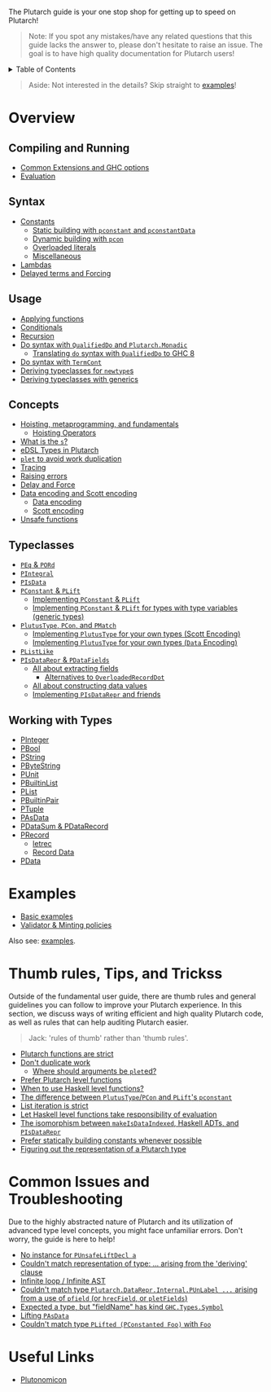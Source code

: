 The Plutarch guide is your one stop shop for getting up to speed on Plutarch!

> Note: If you spot any mistakes/have any related questions that this guide lacks the answer to, please don't hesitate to raise an issue. The goal is to have high quality documentation for Plutarch users!

<details>
<summary> Table of Contents </summary>

- [Overview](#overview)
  - [Compiling and Running](#compiling-and-running)
  - [Syntax](#syntax)
  - [Usage](#usage)
  - [Concepts](#concepts)
  - [Typeclasses](#typeclasses)
  - [Working with Types](#working-with-types)
- [Examples](#examples)
- [Thumb rules, Tips, and Trickss](#thumb-rules-tips-and-trickss)
- [Common Issues and Troubleshooting](#common-issues-and-troubleshooting)
- [Useful Links](#useful-links)

</details>

> Aside: Not interested in the details? Skip straight to [examples](#examples)!

# Overview

## Compiling and Running

- [Common Extensions and GHC options](./RUN.md#common-extensions-and-ghc-options)
- [Evaluation](./RUN.md#evaluation)

## Syntax

- [Constants](./SYNTAX.md#constants)
  - [Static building with `pconstant` and `pconstantData`](./SYNTAX.md#static-building-with-pconstant-and-pconstantdata)
  - [Dynamic building with `pcon`](./SYNTAX.md#dynamic-building-with-pcon)
  - [Overloaded literals](./SYNTAX.md#overloaded-literals)
  - [Miscellaneous](./SYNTAX.md#miscellaneous)
- [Lambdas](./SYNTAX.md#lambdas)
- [Delayed terms and Forcing](./SYNTAX.md#delayed-terms-and-forcing)

## Usage

- [Applying functions](./USAGE.md#applying-functions)
- [Conditionals](./USAGE.md#conditionals)
- [Recursion](./USAGE.md#recursion)
- [Do syntax with `QualifiedDo` and `Plutarch.Monadic`](./USAGE.md#do-syntax-with-qualifieddo-and-plutarchmonadic)
  - [Translating `do` syntax with `QualifiedDo` to GHC 8](./USAGE.md#translating-do-syntax-with-qualifieddo-to-ghc-8)
- [Do syntax with `TermCont`](./USAGE.md#do-syntax-with-termcont)
- [Deriving typeclasses for `newtype`s](./USAGE.md#deriving-typeclasses-for-newtypes)
- [Deriving typeclasses with generics](./USAGE.md#deriving-typeclasses-with-generics)

## Concepts

- [Hoisting, metaprogramming,  and fundamentals](./CONCEPTS.md#hoisting-metaprogramming--and-fundamentals)
  - [Hoisting Operators](./CONCEPTS.md#hoisting-operators)
- [What is the `s`?](./CONCEPTS.md#what-is-the-s)
- [eDSL Types in Plutarch](./CONCEPTS.md#edsl-types-in-plutarch)
- [`plet` to avoid work duplication](./CONCEPTS.md#plet-to-avoid-work-duplication)
- [Tracing](./CONCEPTS.md#tracing)
- [Raising errors](./CONCEPTS.md#raising-errors)
- [Delay and Force](./CONCEPTS.md#delay-and-force)
- [Data encoding and Scott encoding](./CONCEPTS.md#data-encoding-and-scott-encoding)
  - [Data encoding](./CONCEPTS.md#data-encoding)
  - [Scott encoding](./CONCEPTS.md#scott-encoding)
- [Unsafe functions](./CONCEPTS.md#unsafe-functions)

## Typeclasses

- [`PEq` & `PORd`](./TYPECLASSES.md#peq--pord)
- [`PIntegral`](./TYPECLASSES.md#pintegral)
- [`PIsData`](./TYPECLASSES.md#pisdata)
- [`PConstant` & `PLift`](./TYPECLASSES.md#pconstant--plift)
  - [Implementing `PConstant` & `PLift`](./TYPECLASSES.md#implementing-pconstant--plift)
  - [Implementing `PConstant` & `PLift` for types with type variables (generic types)](./TYPECLASSES.md#implementing-pconstant--plift-for-types-with-type-variables-generic-types)
- [`PlutusType`, `PCon`, and `PMatch`](./TYPECLASSES.md#plutustype-pcon-and-pmatch)
  - [Implementing `PlutusType` for your own types (Scott Encoding)](./TYPECLASSES.md#implementing-plutustype-for-your-own-types-scott-encoding)
  - [Implementing `PlutusType` for your own types (`Data` Encoding)](./TYPECLASSES.md#implementing-plutustype-for-your-own-types-data-encoding)
- [`PListLike`](./TYPECLASSES.md#plistlike)
- [`PIsDataRepr` & `PDataFields`](./TYPECLASSES.md#pisdatarepr--pdatafields)
  - [All about extracting fields](./TYPECLASSES.md#all-about-extracting-fields)
    - [Alternatives to `OverloadedRecordDot`](./TYPECLASSES.md#alternatives-to-overloadedrecorddot)
  - [All about constructing data values](./TYPECLASSES.md#all-about-constructing-data-values)
  - [Implementing `PIsDataRepr` and friends](./TYPECLASSES.md#implementing-pisdatarepr-and-friends)

## Working with Types

- [PInteger](./TYPES.md#pinteger)
- [PBool](./TYPES.md#pbool)
- [PString](./TYPES.md#pstring)
- [PByteString](./TYPES.md#pbytestring)
- [PUnit](./TYPES.md#punit)
- [PBuiltinList](./TYPES.md#pbuiltinlist)
- [PList](./TYPES.md#plist)
- [PBuiltinPair](./TYPES.md#pbuiltinpair)
- [PTuple](./TYPES.md#ptuple)
- [PAsData](./TYPES.md#pasdata)
- [PDataSum & PDataRecord](./TYPES.md#pdatasum--pdatarecord)
- [PRecord](./TYPES.md#precord)
  - [letrec](./TYPES.md#letrec)
  - [Record Data](./TYPES.md#record-data)
- [PData](./TYPES.md#pdata)

# Examples

- [Basic examples](./examples/BASIC.md)
- [Validator & Minting policies](./examples/VALIDATOR.md)

Also see: [examples](https://github.com/Plutonomicon/plutarch/tree/master/examples).

# Thumb rules, Tips, and Trickss

Outside of the fundamental user guide, there are thumb rules and general guidelines you can follow to improve your Plutarch experience. In this section, we discuss ways of writing efficient and high quality Plutarch code, as well as rules that can help auditing Plutarch easier.

> Jack: 'rules of thumb' rather than 'thumb rules'.

- [Plutarch functions are strict](./TRICKS.md#plutarch-functions-are-strict)
- [Don't duplicate work](./TRICKS.md#dont-duplicate-work)
  - [Where should arguments be `plet`ed?](./TRICKS.md#where-should-arguments-be-pleted)
- [Prefer Plutarch level functions](./TRICKS.md#prefer-plutarch-level-functions)
- [When to use Haskell level functions?](./TRICKS.md#when-to-use-haskell-level-functions)
- [The difference between `PlutusType`/`PCon` and `PLift`'s `pconstant`](./TRICKS.md#the-difference-between-plutustypepcon-and-plifts-pconstant)
- [List iteration is strict](./TRICKS.md#list-iteration-is-strict)
- [Let Haskell level functions take responsibility of evaluation](./TRICKS.md#let-haskell-level-functions-take-responsibility-of-evaluation)
- [The isomorphism between `makeIsDataIndexed`, Haskell ADTs, and `PIsDataRepr`](./TRICKS.md#the-isomorphism-between-makeisdataindexed-haskell-adts-and-pisdatarepr)
- [Prefer statically building constants whenever possible](./TRICKS.md#prefer-statically-building-constants-whenever-possible)
- [Figuring out the representation of a Plutarch type](./TRICKS.md#figuring-out-the-representation-of-a-plutarch-type)

# Common Issues and Troubleshooting

Due to the highly abstracted nature of Plutarch and its utilization of advanced type level concepts, you might face unfamiliar errors. Don't worry, the guide is here to help!

- [No instance for `PUnsafeLiftDecl a`](./TROUBLESHOOTING.md#no-instance-for-punsafeliftdecl-a)
- [Couldn't match representation of type: ... arising from the 'deriving' clause](./TROUBLESHOOTING.md#couldnt-match-representation-of-type--arising-from-the-deriving-clause)
- [Infinite loop / Infinite AST](./TROUBLESHOOTING.md#infinite-loop--infinite-ast)
- [Couldn't match type `Plutarch.DataRepr.Internal.PUnLabel ...` arising from a use of `pfield` (or `hrecField`, or `pletFields`)](./TROUBLESHOOTING.md#couldnt-match-type-plutarchdatareprinternalpunlabel--arising-from-a-use-of-pfield-or-hrecfield-or-pletfields)
- [Expected a type, but "fieldName" has kind `GHC.Types.Symbol`](./TROUBLESHOOTING.md#expected-a-type-but-fieldname-has-kind-ghctypessymbol)
- [Lifting `PAsData`](./TROUBLESHOOTING.md#lifting-pasdata)
- [Couldn't match type `PLifted (PConstanted Foo)` with `Foo`](./TROUBLESHOOTING.md#couldnt-match-type-plifted-pconstanted-foo-with-foo)

# Useful Links

- [Plutonomicon](https://github.com/Plutonomicon/plutonomicon)
